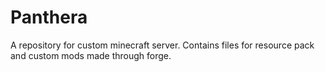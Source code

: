# Panthera
A repository for custom minecraft server. Contains files for resource pack and custom mods made through forge.
